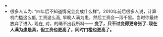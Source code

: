 -
- 很多人认为: “四年后不知道情况会变成什么样”。2010年前后很多人说，计算机门槛这么低, 工资这么高, 早晚人满为患，然后工资会一泻千里。当时你最终放弃了进入. 现在, 对，的确不出我所料—— **变了，只不过变得更夸张了. 现在人满为患是真，但工资也更高了，同时门槛也更高了。**